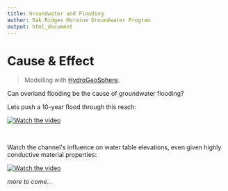 ```yaml
---
title: Groundwater and Flooding
author: Oak Ridges Moraine Groundwater Program
output: html_document
---
```



# Cause & Effect

> Modelling with [HydroGeoSphere](https://www.aquanty.com/hydrogeosphere).

Can overland flooding be the cause of groundwater flooding?


Lets push a 10-year flood through this reach:


[![Watch the video](https://img.youtube.com/vi/m5RBTuPPgR8/maxresdefault.jpg)](https://www.youtube.com/watch?v=m5RBTuPPgR8)


<br>

Watch the channel's influence on water table elevations, even given highly conductive material properties:

[![Watch the video](https://img.youtube.com/vi/3BFr244nVFA/maxresdefault.jpg)](https://www.youtube.com/watch?v=3BFr244nVFA)

*more to come...*